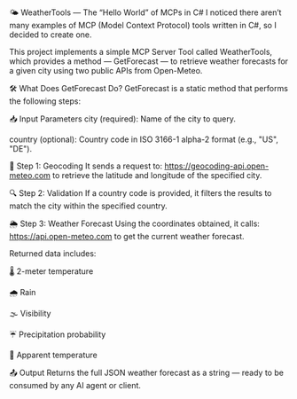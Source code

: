 🌤️ WeatherTools — The “Hello World” of MCPs in C#
I noticed there aren’t many examples of MCP (Model Context Protocol) tools written in C#, so I decided to create one.

This project implements a simple MCP Server Tool called WeatherTools, which provides a method — GetForecast — to retrieve weather forecasts for a given city using two public APIs from Open-Meteo.

🛠️ What Does GetForecast Do?
GetForecast is a static method that performs the following steps:

📥 Input Parameters
city (required): Name of the city to query.

country (optional): Country code in ISO 3166-1 alpha-2 format (e.g., "US", "DE").

🧭 Step 1: Geocoding
It sends a request to:
https://geocoding-api.open-meteo.com
to retrieve the latitude and longitude of the specified city.

🔍 Step 2: Validation
If a country code is provided, it filters the results to match the city within the specified country.

🌦️ Step 3: Weather Forecast
Using the coordinates obtained, it calls:
https://api.open-meteo.com
to get the current weather forecast.

Returned data includes:

🌡️ 2-meter temperature

🌧️ Rain

🌫️ Visibility

☔ Precipitation probability

🥵 Apparent temperature

📤 Output
Returns the full JSON weather forecast as a string — ready to be consumed by any AI agent or client.
